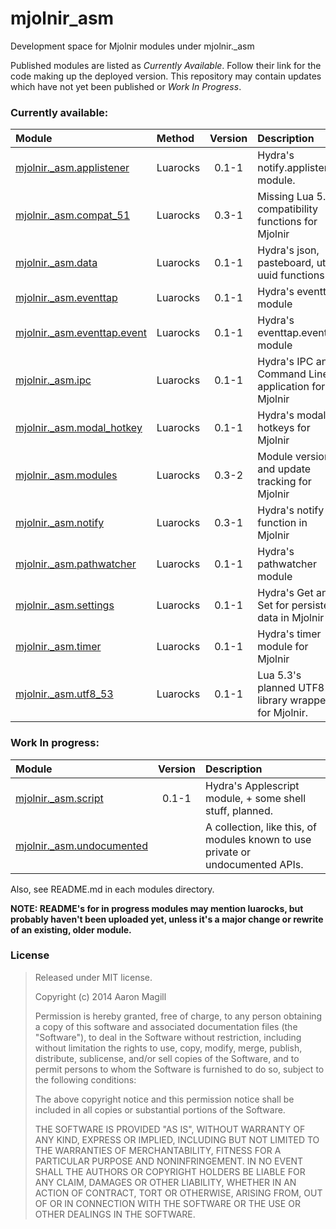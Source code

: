 mjolnir_asm
===========

Development space  for Mjolnir modules under mjolnir._asm

Published modules are listed as *Currently Available*.  Follow their link for the code making up the deployed version.  This repository may contain updates which have not yet been published or *Work In Progress*.

### Currently available:

|Module                                                                                | Method   | Version | Description                                          |
|:-------------------------------------------------------------------------------------|:---------|:-------:|:-----------------------------------------------------|
|[mjolnir._asm.applistener](https://github.com/asmagill/mjolnir_asm.applistener)       | Luarocks | 0.1-1   | Hydra's notify.applistener module.                   |
|[mjolnir._asm.compat_51](https://github.com/asmagill/mjolnir_asm.compat_51)           | Luarocks | 0.3-1   | Missing Lua 5.1 compatibility functions for Mjolnir  |
|[mjolnir._asm.data](https://github.com/asmagill/mjolnir_asm.data)                     | Luarocks | 0.1-1   | Hydra's json, pasteboard, utf8, uuid functions       |
|[mjolnir._asm.eventtap](https://github.com/asmagill/mjolnir_asm.eventtap)             | Luarocks | 0.1-1   | Hydra's eventtap module                              |
|[mjolnir._asm.eventtap.event](https://github.com/asmagill/mjolnir_asm.eventtap.event) | Luarocks | 0.1-1   | Hydra's eventtap.event module                        |
|[mjolnir._asm.ipc](https://github.com/asmagill/mjolnir_asm.ipc)                       | Luarocks | 0.1-1   | Hydra's IPC and Command Line application for Mjolnir |
|[mjolnir._asm.modal_hotkey](https://github.com/asmagill/mjolnir_asm.modal_hotkey)     | Luarocks | 0.1-1   | Hydra's modal hotkeys for Mjolnir                    |
|[mjolnir._asm.modules](https://github.com/asmagill/mjolnir_asm.modules)               | Luarocks | 0.3-2   | Module version and update tracking for Mjolnir       |
|[mjolnir._asm.notify](https://github.com/asmagill/mjolnir_asm.notify)                 | Luarocks | 0.3-1   | Hydra's notify function in Mjolnir                   |
|[mjolnir._asm.pathwatcher](https://github.com/asmagill/mjolnir_asm.pathwatcher)       | Luarocks | 0.1-1   | Hydra's pathwatcher module                           |
|[mjolnir._asm.settings](https://github.com/asmagill/mjolnir_asm.settings)             | Luarocks | 0.1-1   | Hydra's Get and Set for persistent data in Mjolnir   |
|[mjolnir._asm.timer](https://github.com/asmagill/mjolnir_asm.timer)                   | Luarocks | 0.1-1   | Hydra's timer module for Mjolnir                     |
|[mjolnir._asm.utf8_53](https://github.com/asmagill/mjolnir_asm.utf8_53)               | Luarocks | 0.1-1   | Lua 5.3's planned UTF8 library wrapped for Mjolnir.  |

### Work In progress:

|Module                                                                                | Version | Description                                                                    |
|:-------------------------------------------------------------------------------------|:-------:|:-------------------------------------------------------------------------------|
|[mjolnir._asm.script](https://github.com/asmagill/mjolnir_asm.script)                 | 0.1-1   | Hydra's Applescript module, + some shell stuff, planned.                       |
|[mjolnir._asm.undocumented](https://github.com/asmagill/mjolnir_asm.undocumented)     |         | A collection, like this, of modules known to use private or undocumented APIs. |

Also, see README.md in each modules directory.

**NOTE: README's for in progress modules may mention luarocks, but probably haven't been uploaded yet, unless it's a major change or rewrite of an existing, older module.**

### License

> Released under MIT license.
>
> Copyright (c) 2014 Aaron Magill
>
> Permission is hereby granted, free of charge, to any person obtaining a copy of this software and associated documentation files (the "Software"), to deal in the Software without restriction, including without limitation the rights to use, copy, modify, merge, publish, distribute, sublicense, and/or sell copies of the Software, and to permit persons to whom the Software is furnished to do so, subject to the following conditions:
>
> The above copyright notice and this permission notice shall be included in all copies or substantial portions of the Software.
>
> THE SOFTWARE IS PROVIDED "AS IS", WITHOUT WARRANTY OF ANY KIND, EXPRESS OR IMPLIED, INCLUDING BUT NOT LIMITED TO THE WARRANTIES OF MERCHANTABILITY, FITNESS FOR A PARTICULAR PURPOSE AND NONINFRINGEMENT. IN NO EVENT SHALL THE AUTHORS OR COPYRIGHT HOLDERS BE LIABLE FOR ANY CLAIM, DAMAGES OR OTHER LIABILITY, WHETHER IN AN ACTION OF CONTRACT, TORT OR OTHERWISE, ARISING FROM, OUT OF OR IN CONNECTION WITH THE SOFTWARE OR THE USE OR OTHER DEALINGS IN THE SOFTWARE.
>
